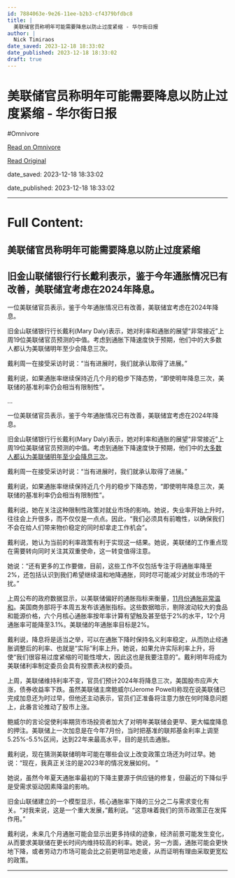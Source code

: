 ```yaml
---
id: 7884063e-9e26-11ee-b2b3-cf4379bfdbc8
title: |
  美联储官员称明年可能需要降息以防止过度紧缩 - 华尔街日报
author: |
  Nick Timiraos
date_saved: 2023-12-18 18:33:02
date_published: 2023-12-18 18:33:02
draft: true
---
```


# 美联储官员称明年可能需要降息以防止过度紧缩 - 华尔街日报
#Omnivore

[Read on Omnivore](https://omnivore.app/me/-18c80513a85)

[Read Original](https://cn.wsj.com/amp/articles/%E7%BE%8E%E8%81%94%E5%82%A8%E5%AE%98%E5%91%98%E7%A7%B0%E6%98%8E%E5%B9%B4%E5%8F%AF%E8%83%BD%E9%9C%80%E8%A6%81%E9%99%8D%E6%81%AF%E4%BB%A5%E9%98%B2%E6%AD%A2%E8%BF%87%E5%BA%A6%E7%B4%A7%E7%BC%A9-fdd5dd79)

date_saved: 2023-12-18 18:33:02

date_published: 2023-12-18 18:33:02

--- 

# Full Content: 

##  美联储官员称明年可能需要降息以防止过度紧缩

## 旧金山联储银行行长戴利表示，鉴于今年通胀情况已有改善，美联储宜考虑在2024年降息。

一位美联储官员表示，鉴于今年通胀情况已有改善，美联储宜考虑在2024年降息。

旧金山联储银行行长戴利(Mary Daly)表示，她对利率和通胀的展望“非常接近”上周19位美联储官员预测的中值。考虑到通胀下降速度快于预期，他们中的大多数人都认为美联储明年至少会降息三次。

戴利周一在接受采访时说：“当有进展时，我们就承认取得了进展。”

戴利说，如果通胀率继续保持近几个月的稳步下降态势，“即使明年降息三次，美联储的基准利率仍会相当有限制性”。

...

一位美联储官员表示，鉴于今年通胀情况已有改善，美联储宜考虑在2024年降息。

旧金山联储银行行长戴利(Mary Daly)表示，她对利率和通胀的展望“非常接近”上周19位美联储官员预测的中值。考虑到通胀下降速度快于预期，他们中的[大多数人都认为美联储明年至少会降息三次](https://cn.wsj.com/articles/CN-FED-20231214071258)。

戴利周一在接受采访时说：“当有进展时，我们就承认取得了进展。”

戴利说，如果通胀率继续保持近几个月的稳步下降态势，“即使明年降息三次，美联储的基准利率仍会相当有限制性”。

戴利说，她在关注这种限制性政策对就业市场的影响。她说，失业率开始上升时，往往会上升很多，而不仅仅是一点点。因此，“我们必须具有前瞻性，以确保我们不会在给人们带来物价稳定的同时却拿走工作机会”。

戴利说，她认为当前的利率政策有利于实现这一结果。她说，美联储的工作重点现在需要转向同时关注其双重使命，这一转变值得注意。

她说：“还有更多的工作要做，目前，这些工作不仅包括专注于将通胀率降至2%，还包括认识到我们希望继续温和地降通胀，同时尽可能减少对就业市场的干扰。”

上周公布的政府数据显示，以美联储偏好的通胀指标来衡量，[11月份通胀非常温和](https://cn.wsj.com/articles/CN-ECB-20231213071537)。美国商务部将于本周五发布该通胀指标。这些数据暗示，剔除波动较大的食品和能源价格，六个月核心通胀率按年率计算有望触及甚至低于2%的水平，12个月通胀率可能降至3.1%。美联储的年通胀率目标是2%。

戴利说，降息将是适当之举，可以在通胀下降时保持名义利率稳定，从而防止经通胀调整后的利率、也就是“实际”利率上升。她说，如果允许实际利率上升，将使“我们很容易过度紧缩的可能性增大，因此这也是我要注意的”。戴利明年将成为美联储利率制定委员会具有投票表决权的委员。

上周，美联储维持利率不变，官员们预计2024年将降息三次，美国股市应声大涨，债券收益率下跌。虽然美联储主席鲍威尔(Jerome Powell)称现在说美联储已完成加息还为时过早，但他还主动表示，官员们正准备将注意力放在何时降息问题上，此番言论推动了股市上涨。

鲍威尔的言论促使利率期货市场投资者加大了对明年美联储会更早、更大幅度降息的押注。美联储上一次加息是在今年7月份，当时把基准的联邦基金利率上调至5.25%-5.5%区间，达到22年来最高水平，目的是抗击通胀。

戴利说，现在猜测美联储明年可能在哪些会议上改变政策立场还为时过早。她说：“现在，我真正关注的是2023年的情况发展如何。 ”

她说，虽然今年夏天通胀率最初的下降主要源于供应链的修复，但最近的下降似乎是受需求驱动因素降温的影响。

旧金山联储建立的一个模型显示，核心通胀率下降的三分之二与需求变化有关。“对我来说，这是一个重大发展，”戴利说。“这意味着我们的货币政策正在发挥作用。”

戴利说，未来几个月通胀可能会显示出更多持续的迹象，经济前景可能发生变化，从而要求美联储在更长时间内维持较高的利率。她说，另一方面，通胀可能会更快地下降，或者劳动力市场可能会比之前更明显地走疲，从而证明有理由采取更宽松的政策。

---

